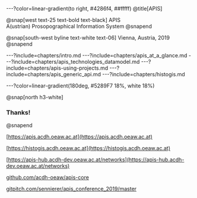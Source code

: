 ---?color=linear-gradient(to right, #4286f4, ##fffff)
@title[APIS]

@snap[west text-25 text-bold text-black]
APIS<br/>
A(ustrian) Prosopographical Information System
@snapend

@snap[south-west byline text-white text-06]
Vienna, Austria, 2019
@snapend

---?include=chapters/intro.md
---?include=chapters/apis_at_a_glance.md
---?include=chapters/apis_technologies_datamodel.md
---?include=chapters/apis-using-projects.md
---?include=chapters/apis_generic_api.md
---?include=chapters/histogis.md

---?color=linear-gradient(180deg, #5289F7 18%, white 18%)

@snap[north h3-white]
### Thanks!
@snapend

[https://apis.acdh.oeaw.ac.at](https://apis.acdh.oeaw.ac.at)

[https://histogis.acdh.oeaw.ac.at](https://histogis.acdh.oeaw.ac.at)

[https://apis-hub.acdh-dev.oeaw.ac.at/networks](https://apis-hub.acdh-dev.oeaw.ac.at/networks)

[github.com/acdh-oeaw/apis-core](https://github.com/acdh-oeaw/apis-core)

[gitpitch.com/sennierer/apis_conference_2019/master](https://gitpitch.com/sennierer/apis_conference_2019/master)

